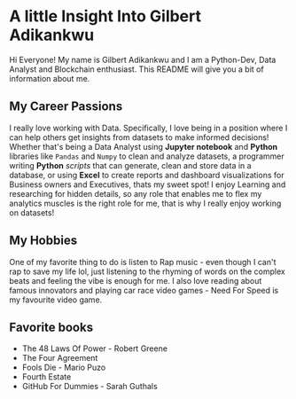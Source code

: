 # A little Insight Into Gilbert Adikankwu
Hi Everyone! My name is Gilbert Adikankwu and I am a Python-Dev, Data Analyst and Blockchain enthusiast. This README will give you a bit of information about me.

## My Career Passions
I really love working with Data. Specifically, I love being in a position where I can help others get insights from datasets to make informed decisions! Whether that's being a Data Analyst using __Jupyter notebook__ and __Python__ libraries like `Pandas` and `Numpy` to clean and analyze datasets, a programmer writing __Python__ _scripts_ that can generate, clean and store data in a database,  or using __Excel__ to create reports and dashboard visualizations for Business owners and Executives, thats my sweet spot! I enjoy Learning and researching for hidden details, so any role that enables me to flex my analytics muscles is the right role for me, that is why I really enjoy working on datasets!

## My Hobbies
One of my favorite thing to do is listen to Rap music - even though I can't rap to save my life lol, just listening to the rhyming of words on the complex beats and feeling the vibe is enough for me. I also love reading about famous innovators and playing car race video games - Need For Speed is my favourite video game. 

## Favorite books 
- The 48 Laws Of Power - Robert Greene
- The Four Agreement
- Fools Die - Mario Puzo
- Fourth Estate
- GitHub For Dummies - Sarah  Guthals
